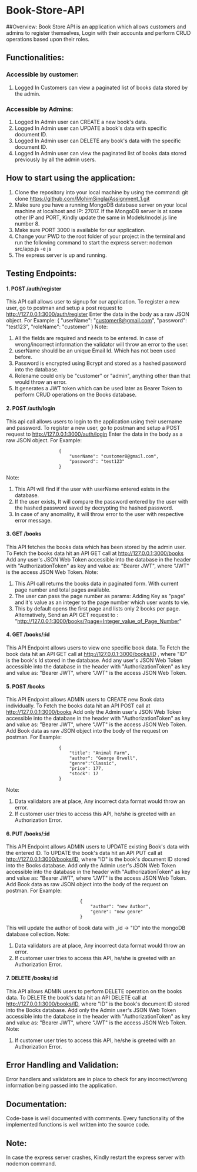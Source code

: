 # Book-Store-API

##Overview:
Book Store API is an application which allows customers and admins to register themselves, Login with their accounts and perform CRUD operations based upon their roles.

## Functionalities:

### Accessible by customer:
1. Logged In Customers can view a paginated list of books data stored by the admin.

### Accessible by Admins:
1. Logged In Admin user can CREATE a new book's data.
2. Logged In Admin user can UPDATE a book's data with specific document ID.
3. Logged In Admin user can DELETE any book's data with the specific document ID.
4. Logged In Admin user can view the paginated list of books data stored previously by all the admin users.

## How to start using the application:
1. Clone the repository into your local machine by using the command:
        git clone https://github.com/MohimSingla/Assignment_1.git
2. Make sure you have a running MongoDB database server on your local machine at localhost and IP: 27017. If the MongoDB server is at some other IP and PORT, Kindly update the same in Models/model.js line number 8.
3. Make sure PORT 3000 is available for our application.
4. Change your PWD to the root folder of your project in the terminal and run the following command to start the express server:
        nodemon src/app.js -e js
5. The express server is up and running.

## Testing Endpoints:
#### 1. POST /auth/register
This API call allows user to signup for our application.
To register a new user, go to postman and setup a post request to http://127.0.0.1:3000/auth/register
Enter the data in the body as a raw JSON object. For Example:
                        {
                            "userName": "customer8@gmail.com",
                            "password": "test123",
                            "roleName": "customer"
                        }
Note: 
1. All the fields are required and needs to be entered. In case of wrong/incorrect information the validator will throw an error to the user.
2. userName should be an unique Email Id. Which has not been used before.
3. Password is encrypted using Bcrypt and stored as a hashed password into the database.
4. Rolename could only be "customer" or "admin", anything other than that would throw an error.
5. It generates a JWT token which can be used later as Bearer Token to perform CRUD operations on the Books database.

#### 2. POST /auth/login
This api call allows users to login to the application using their username and password.
To register a new user, go to postman and setup a POST request to http://127.0.0.1:3000/auth/login
Enter the data in the body as a raw JSON object. For Example:

                        {
                            "userName": "customer8@gmail.com",
                            "password": "test123"
                        }
Note:
1. This API will find if the user with userName entered exists in the database.
2. If the user exists, It will compare the password entered by the user with the hashed password saved by decrypting the hashed password.
3. In case of any anomality, it will throw error to the user with respective error message.

#### 3. GET /books
This API fetches the books data which has been stored by the admin user.
To Fetch the books data hit an API GET call at http://127.0.0.1:3000/books
Add any user's JSON Web Token accessible into the database in the header with "AuthorizationToken" as key and value as: "Bearer JWT", where "JWT" is the access JSON Web Token.
Note:
1. This API call returns the books data in paginated form. With current page number and total pages available. 
2. The user can pass the page number as params: Adding Key as "page" and it's value as an integer to the page number which user wants to vie.
3. This by default opens the first page and lists only 2 books per page.
Alternatively, Send an API GET request to :
        "http://127.0.0.1:3000/books/?page=Integer_value_of_Page_Number"

#### 4. GET /books/:id
This API Endpoint allows users to view one specific book data.
To Fetch the book data hit an API GET call at http://127.0.0.1:3000/books/ID , where "ID" is the book's Id stored in the database.
Add any user's JSON Web Token accessible into the database in the header with "AuthorizationToken" as key and value as: "Bearer JWT", where "JWT" is the access JSON Web Token.

#### 5. POST /books
This API Endpoint allows ADMIN users to CREATE new Book data individually.
To Fetch the books data hit an API POST call at http://127.0.0.1:3000/books
Add only the Admin user's JSON Web Token accessible into the database in the header with "AuthorizationToken" as key and value as: "Bearer JWT", where "JWT" is the access JSON Web Token.
Add Book data as raw JSON object into the body of the request on postman. For Example:

                        {
                            "title": "Animal Farm",
                            "author": "George Orwell",
                            "genre":"Classic",
                            "price": 177,
                            "stock": 17
                        }
Note:
1. Data validators are at place, Any incorrect data format would throw an error.
2. If customer user tries to access this API, he/she is greeted with an Authorization Error.
   
#### 6. PUT /books/:id
This API Endpoint allows ADMIN users to UPDATE existing Book's data with the entered ID.
To UPDATE the book's data hit an API PUT call at http://127.0.0.1:3000/books/ID, where "ID" is the book's document ID stored into the Books database.
Add only the Admin user's JSON Web Token accessible into the database in the header with "AuthorizationToken" as key and value as: "Bearer JWT", where "JWT" is the access JSON Web Token.
Add Book data as raw JSON object into the body of the request on postman. For Example:

                                {
                                    "author": "new Author",
                                    "genre": "new genre"
                                }
This will update the author of book data with _id -> "ID" into the mongoDB database collection.
Note:
1. Data validators are at place, Any incorrect data format would throw an error.
2. If customer user tries to access this API, he/she is greeted with an Authorization Error.
   
#### 7. DELETE /books/:id
This API allows ADMIN users to perform DELETE operation on the books data.
To DELETE the book's data hit an API DELETE call at http://127.0.0.1:3000/books/ID, where "ID" is the book's document ID stored into the Books database.
Add only the Admin user's JSON Web Token accessible into the database in the header with "AuthorizationToken" as key and value as: "Bearer JWT", where "JWT" is the access JSON Web Token.
Note:
1. If customer user tries to access this API, he/she is greeted with an Authorization Error.
 
## Error Handling and Validation:
Error handlers and validators are in place to check for any incorrect/wrong information being passed into the application.

## Documentation:
Code-base is well documented with comments. 
Every functionality of the implemented functions is well written into the source code.

## Note:
In case the express server crashes, Kindly restart the express server with nodemon command.

